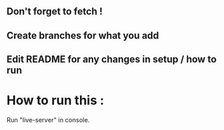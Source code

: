 ## Don't forget to fetch ! 
## Create branches for what you add
## Edit README for any changes in setup / how to run

# How to run this : 
Run "live-server" in console.